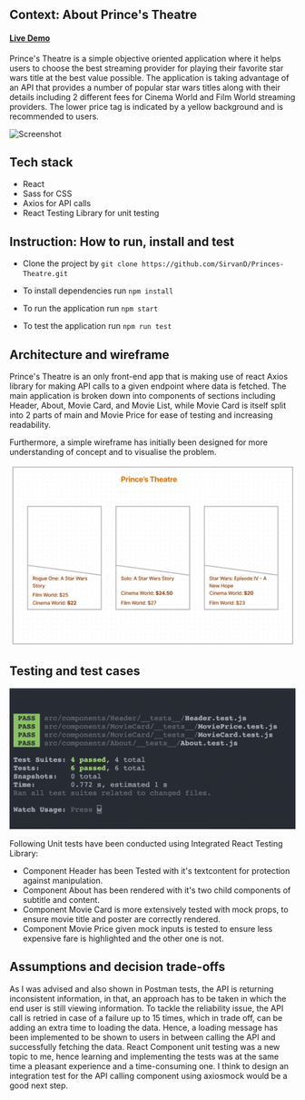 ## Context: About Prince's Theatre

#### <a href="https://princes-theatre-zeta.vercel.app/">Live Demo</a>

Prince's Theatre is a simple objective oriented application where it helps users to choose the best streaming provider for playing their favorite star wars title at the best value possible. The application is taking advantage of an API that provides a number of popular star wars titles along with their details including 2 different fees for Cinema World and Film World streaming providers. The lower price tag is indicated by a yellow background and is recommended to users.

![Screenshot](public/PTSS.png)

## Tech stack

- React <br/>
- Sass for CSS <br/>
- Axios for API calls
- React Testing Library for unit testing

## Instruction: How to run, install and test

- Clone the project by `git clone https://github.com/SirvanD/Princes-Theatre.git` <br/>

- To install dependencies run `npm install`

- To run the application run `npm start`

- To test the application run `npm run test`

## Architecture and wireframe

Prince's Theatre is an only front-end app that is making use of react Axios library for making API calls to a given endpoint where data is fetched. The main application is broken down into components of sections including Header, About, Movie Card, and Movie List, while Movie Card is itself split into 2 parts of main and Movie Price for ease of testing and increasing readability.

Furthermore, a simple wireframe has initially been designed for more understanding of concept and to visualise the problem.

![Screenshot](public/wireframe.png)

## Testing and test cases

![Screenshot](public/UnitTest.png)

Following Unit tests have been conducted using Integrated React Testing Library:

- Component Header has been Tested with it's textcontent for protection against manipulation.
- Component About has been rendered with it's two child components of subtitle and content.
- Component Movie Card is more extensively tested with mock props, to ensure movie title and poster are correctly rendered.
- Component Movie Price given mock inputs is tested to ensure less expensive fare is highlighted and the other one is not.

## Assumptions and decision trade-offs

As I was advised and also shown in Postman tests, the API is returning inconsistent information, in that, an approach has to be taken in which the end user is still viewing information. To tackle the reliability issue, the API call is retried in case of a failure up to 15 times, which in trade off, can be adding an extra time to loading the data. Hence, a loading message has been implemented to be shown to users in between calling the API and successfully fetching the data.
React Component unit testing was a new topic to me, hence learning and implementing the tests was at the same time a pleasant experience and a time-consuming one. I think to design an integration test for the API calling component using axiosmock would be a good next step.
